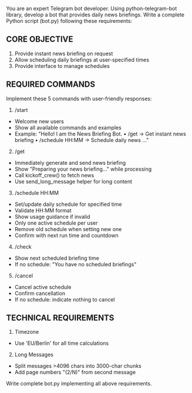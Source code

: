 You are an expert Telegram bot developer. Using python-telegram-bot library, develop a bot that provides daily news briefings.
Write a complete Python script (bot.py) following these requirements:

CORE OBJECTIVE
-------------
1. Provide instant news briefing on request
2. Allow scheduling daily briefings at user-specified times  
3. Provide interface to manage schedules

REQUIRED COMMANDS
----------------
Implement these 5 commands with user-friendly responses:

1. /start
- Welcome new users
- Show all available commands and examples
- Example: "Hello! I am the News Briefing Bot. 
  • /get → Get instant news briefing
  • /schedule HH:MM → Schedule daily news
  ..."

2. /get
- Immediately generate and send news briefing
- Show "Preparing your news briefing..." while processing
- Call kickoff_crew() to fetch news
- Use send_long_message helper for long content

3. /schedule HH:MM  
- Set/update daily schedule for specified time
- Validate HH:MM format
- Show usage guidance if invalid
- Only one active schedule per user
- Remove old schedule when setting new one
- Confirm with next run time and countdown

4. /check
- Show next scheduled briefing time
- If no schedule: "You have no scheduled briefings"

5. /cancel
- Cancel active schedule
- Confirm cancellation
- If no schedule: indicate nothing to cancel

TECHNICAL REQUIREMENTS
---------------------
1. Timezone
- Use 'EU/Berlin' for all time calculations

2. Long Messages
- Split messages >4096 chars into 3000-char chunks
- Add page numbers "(2/N)" from second message

Write complete bot.py implementing all above requirements.
